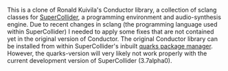 This is a clone of Ronald Kuivila's Conductor library, a collection of sclang classes for [SuperCollider](https://supercollider.github.io), a programming environment and audio-synthesis engine. Due to recent changes in sclang (the programming language used within SuperCollider) I needed to apply some fixes that are not contained yet in the original version of Conductor.
The original Conductor library can be installed from within SuperCollider's inbuilt [quarks package manager](http://sourceforge.net/p/quarks/code/HEAD/tree/). However, the quarks-version will very likely not work properly with the current development version of SuperCollider (3.7alpha0).

